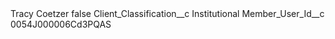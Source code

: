 <?xml version="1.0" encoding="UTF-8"?>
<CustomMetadata xmlns="http://soap.sforce.com/2006/04/metadata" xmlns:xsi="http://www.w3.org/2001/XMLSchema-instance" xmlns:xsd="http://www.w3.org/2001/XMLSchema">
    <label>Tracy Coetzer</label>
    <protected>false</protected>
    <values>
        <field>Client_Classification__c</field>
        <value xsi:type="xsd:string">Institutional</value>
    </values>
    <values>
        <field>Member_User_Id__c</field>
        <value xsi:type="xsd:string">0054J000006Cd3PQAS</value>
    </values>
</CustomMetadata>
